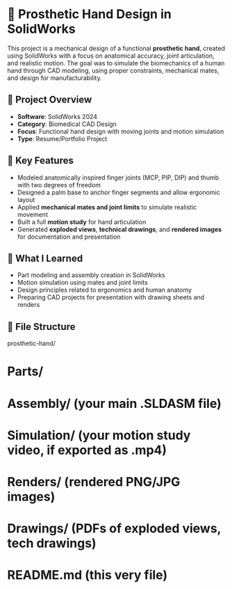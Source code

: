 
# 🦾 Prosthetic Hand Design in SolidWorks

This project is a mechanical design of a functional **prosthetic hand**, created using SolidWorks with a focus on anatomical accuracy, joint articulation, and realistic motion. The goal was to simulate the biomechanics of a human hand through CAD modeling, using proper constraints, mechanical mates, and design for manufacturability.

## 📌 Project Overview

- **Software**: SolidWorks 2024  
- **Category**: Biomedical CAD Design  
- **Focus**: Functional hand design with moving joints and motion simulation  
- **Type**: Resume/Portfolio Project  

## 🧩 Key Features

- Modeled anatomically inspired finger joints (MCP, PIP, DIP) and thumb with two degrees of freedom  
- Designed a palm base to anchor finger segments and allow ergonomic layout  
- Applied **mechanical mates and joint limits** to simulate realistic movement  
- Built a full **motion study** for hand articulation  
- Generated **exploded views**, **technical drawings**, and **rendered images** for documentation and presentation

## 🧠 What I Learned

- Part modeling and assembly creation in SolidWorks  
- Motion simulation using mates and joint limits  
- Design principles related to ergonomics and human anatomy  
- Preparing CAD projects for presentation with drawing sheets and renders

## 📂 File Structure
prosthetic-hand/
# Parts/ 
# Assembly/ (your main .SLDASM file)
# Simulation/ (your motion study video, if exported as .mp4)
# Renders/ (rendered PNG/JPG images)
# Drawings/ (PDFs of exploded views, tech drawings)
# README.md (this very file)


